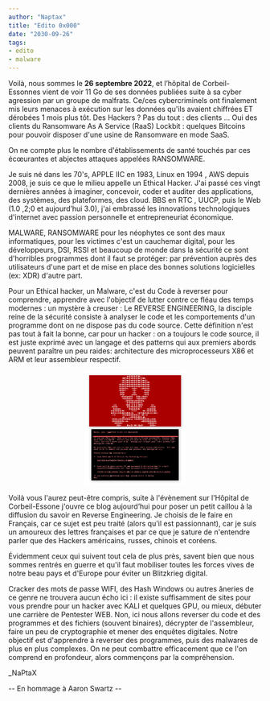 ```yaml
---
author: "Naptax"
title: "Edito 0x000"
date: "2030-09-26"
tags: 
- edito
- malware
---
```



Voilà, nous sommes le **26 septembre 2022**, et l’hôpital de Corbeil-Essonnes vient de voir 11 Go de ses données publiées suite à sa cyber agression par un groupe de malfrats. Ce/ces cybercriminels ont finalement mis leurs menaces à exécution sur les données qu'ils avaient chiffrées ET dérobées 1 mois plus tôt. Des Hackers ? Pas du tout : des clients ... Oui des clients du Ransomware As A Service (RaaS) Lockbit : quelques Bitcoins pour pouvoir disposer d'une usine de Ransomware en mode SaaS.

On ne compte plus le nombre d'établissements de santé touchés par ces écœurantes et abjectes attaques appelées RANSOMWARE. 

Je suis né dans les 70's, APPLE IIC en 1983, Linux en 1994 , AWS depuis 2008, je suis ce que le milieu appelle un Ethical Hacker. J'ai passé ces vingt dernières années à imaginer, concevoir, coder et auditer des applications, des systèmes, des plateformes, des cloud. BBS en RTC , UUCP, puis le Web (1.0 ,2;0 et aujourd’hui 3.0), j'ai embrassé les innovations technologiques d'internet avec passion personnelle et entrepreneuriat économique. 

MALWARE, RANSOMWARE pour les néophytes ce sont des maux informatiques, pour les victimes c'est un cauchemar digital, pour les développeurs, DSI, RSSI et beaucoup de monde dans la sécurité ce sont d'horribles programmes dont il faut se protéger: par prévention auprès des utilisateurs d'une part et de mise en place des bonnes solutions logicielles (ex: XDR) d'autre part.

Pour un Ethical hacker, un Malware, c'est du Code à reverser pour comprendre, apprendre avec l'objectif de lutter contre ce fléau des temps modernes : un mystère à creuser : Le REVERSE ENGINEERING, la disciple reine de la sécurité consiste à analyser le code et les comportements d'un programme dont on ne dispose pas du code source. Cette définition n'est pas tout à fait la bonne, car pour un hacker : on a toujours le code source, il est juste exprimé avec un langage et des patterns qui aux premiers abords peuvent paraître un peu raides: architecture des microprocesseurs X86 et ARM et leur assembleur respectif.

<center>
<img width="200" src="/images/ransomware.png"> 
</center>

Voilà vous l'aurez peut-être compris, suite à l'évènement sur l'Hôpital de Corbeil-Essone j'ouvre ce blog aujourd’hui pour poser un petit caillou à la diffusion du savoir en Reverse Engineering. Je choisis de le faire en Français, car ce sujet est peu traité (alors qu'il est passionnant), car je suis un amoureux des lettres françaises et par ce que je sature de n'entendre parler que des Hackers américains, russes, chinois et coréens.

Évidemment ceux qui suivent tout cela de plus près, savent bien que nous sommes rentrés en guerre et qu'il faut mobiliser toutes les forces vives de notre beau pays et d'Europe pour éviter un  Blitzkrieg digital.

Cracker des mots de passe WIFI, des Hash Windows ou autres âneries de ce genre ne trouvera aucun écho ici : il existe suffisamment de sites pour vous prendre pour un hacker avec KALI et quelques GPU, ou mieux, débuter une carrière de Pentester WEB. Non, ici nous allons reverser du code et des programmes  et des fichiers (souvent binaires), décrypter de l'assembleur, faire un peu de cryptographie et mener des enquêtes digitales. Notre objectif est d'apprendre à reverser des programmes, puis des malwares de plus en plus complexes. On ne peut combattre efficacement que ce l'on comprend en profondeur, alors commençons par la compréhension.



_NaPtaX

-- En hommage à Aaron Swartz --
